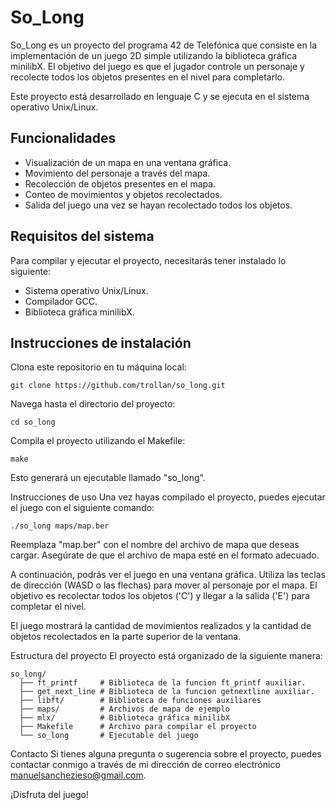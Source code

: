 # So_Long

So_Long es un proyecto del programa 42 de Telefónica que consiste en la implementación de un juego 2D simple utilizando la biblioteca gráfica minilibX. El objetivo del juego es que el jugador controle un personaje y recolecte todos los objetos presentes en el nivel para completarlo.

Este proyecto está desarrollado en lenguaje C y se ejecuta en el sistema operativo Unix/Linux.

## Funcionalidades
- Visualización de un mapa en una ventana gráfica.
- Movimiento del personaje a través del mapa.
- Recolección de objetos presentes en el mapa.
- Conteo de movimientos y objetos recolectados.
- Salida del juego una vez se hayan recolectado todos los objetos.

## Requisitos del sistema
Para compilar y ejecutar el proyecto, necesitarás tener instalado lo siguiente:
- Sistema operativo Unix/Linux.
- Compilador GCC.
- Biblioteca gráfica minilibX.

## Instrucciones de instalación
Clona este repositorio en tu máquina local:
```
git clone https://github.com/trollan/so_long.git
```
Navega hasta el directorio del proyecto:
```
cd so_long
```
Compila el proyecto utilizando el Makefile:
```
make
```
Esto generará un ejecutable llamado "so_long".

Instrucciones de uso
Una vez hayas compilado el proyecto, puedes ejecutar el juego con el siguiente comando:
```
./so_long maps/map.ber
```
Reemplaza "map.ber" con el nombre del archivo de mapa que deseas cargar. Asegúrate de que el archivo de mapa esté en el formato adecuado.

A continuación, podrás ver el juego en una ventana gráfica. Utiliza las teclas de dirección (WASD o las flechas) para mover al personaje por el mapa. El objetivo es recolectar todos los objetos ('C') y llegar a la salida ('E') para completar el nivel.

El juego mostrará la cantidad de movimientos realizados y la cantidad de objetos recolectados en la parte superior de la ventana.

Estructura del proyecto
El proyecto está organizado de la siguiente manera:
```
so_long/
  ├── ft_printf     # Biblioteca de la funcion ft_printf auxiliar.
  ├── get_next_line # Biblioteca de la funcion getnextline auxiliar.
  ├── libft/        # Biblioteca de funciones auxiliares
  ├── maps/         # Archivos de mapa de ejemplo
  ├── mlx/          # Biblioteca gráfica minilibX
  ├── Makefile      # Archivo para compilar el proyecto
  └── so_long       # Ejecutable del juego
```

Contacto
Si tienes alguna pregunta o sugerencia sobre el proyecto, puedes contactar conmigo a través de mi dirección de correo electrónico manuelsanchezieso@gmail.com.

¡Disfruta del juego!

